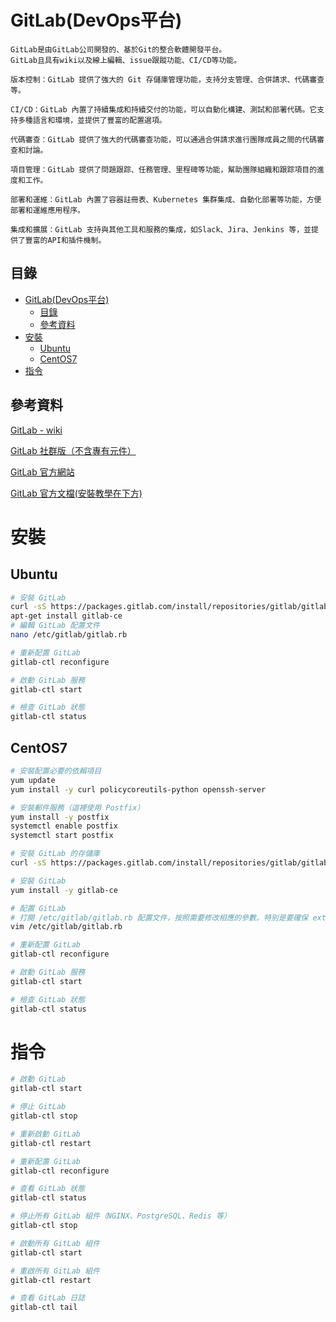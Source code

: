 # GitLab(DevOps平台)

```
GitLab是由GitLab公司開發的、基於Git的整合軟體開發平台。
GitLab且具有wiki以及線上編輯、issue跟蹤功能、CI/CD等功能。

版本控制：GitLab 提供了強大的 Git 存儲庫管理功能，支持分支管理、合併請求、代碼審查等。

CI/CD：GitLab 內置了持續集成和持續交付的功能，可以自動化構建、測試和部署代碼。它支持多種語言和環境，並提供了豐富的配置選項。

代碼審查：GitLab 提供了強大的代碼審查功能，可以通過合併請求進行團隊成員之間的代碼審查和討論。

項目管理：GitLab 提供了問題跟踪、任務管理、里程碑等功能，幫助團隊組織和跟踪項目的進度和工作。

部署和運維：GitLab 內置了容器註冊表、Kubernetes 集群集成、自動化部署等功能，方便部署和運維應用程序。

集成和擴展：GitLab 支持與其他工具和服務的集成，如Slack、Jira、Jenkins 等，並提供了豐富的API和插件機制。
```

## 目錄

- [GitLab(DevOps平台)](#gitlabdevops平台)
	- [目錄](#目錄)
	- [參考資料](#參考資料)
- [安裝](#安裝)
	- [Ubuntu](#ubuntu)
	- [CentOS7](#centos7)
- [指令](#指令)

## 參考資料

[GitLab - wiki](https://zh.wikipedia.org/zh-tw/GitLab)

[GitLab 社群版（不含專有元件）](https://gitlab.com/gitlab-org/gitlab)

[GitLab 官方網站](https://about.gitlab.com/)

[GitLab 官方文檔(安裝教學在下方)](https://docs.gitlab.com/)

# 安裝

## Ubuntu

```bash
# 安裝 GitLab
curl -sS https://packages.gitlab.com/install/repositories/gitlab/gitlab-ce/script.deb.sh | sudo bash
apt-get install gitlab-ce
# 編輯 GitLab 配置文件
nano /etc/gitlab/gitlab.rb

# 重新配置 GitLab
gitlab-ctl reconfigure

# 啟動 GitLab 服務
gitlab-ctl start

# 檢查 GitLab 狀態
gitlab-ctl status
```

## CentOS7

```bash
# 安裝配置必要的依賴項目
yum update
yum install -y curl policycoreutils-python openssh-server

# 安裝郵件服務（這裡使用 Postfix）
yum install -y postfix
systemctl enable postfix
systemctl start postfix

# 安裝 GitLab 的存儲庫
curl -sS https://packages.gitlab.com/install/repositories/gitlab/gitlab-ce/script.rpm.sh | sudo bash

# 安裝 GitLab
yum install -y gitlab-ce

# 配置 GitLab
# 打開 /etc/gitlab/gitlab.rb 配置文件，按照需要修改相應的參數。特別是要確保 external_url 設置為你的 GitLab 網址。
vim /etc/gitlab/gitlab.rb

# 重新配置 GitLab
gitlab-ctl reconfigure

# 啟動 GitLab 服務
gitlab-ctl start

# 檢查 GitLab 狀態
gitlab-ctl status
```

# 指令

```bash
# 啟動 GitLab
gitlab-ctl start

# 停止 GitLab
gitlab-ctl stop

# 重新啟動 GitLab
gitlab-ctl restart

# 重新配置 GitLab
gitlab-ctl reconfigure

# 查看 GitLab 狀態
gitlab-ctl status

# 停止所有 GitLab 組件（NGINX、PostgreSQL、Redis 等）
gitlab-ctl stop

# 啟動所有 GitLab 組件
gitlab-ctl start

# 重啟所有 GitLab 組件
gitlab-ctl restart

# 查看 GitLab 日誌
gitlab-ctl tail
```
